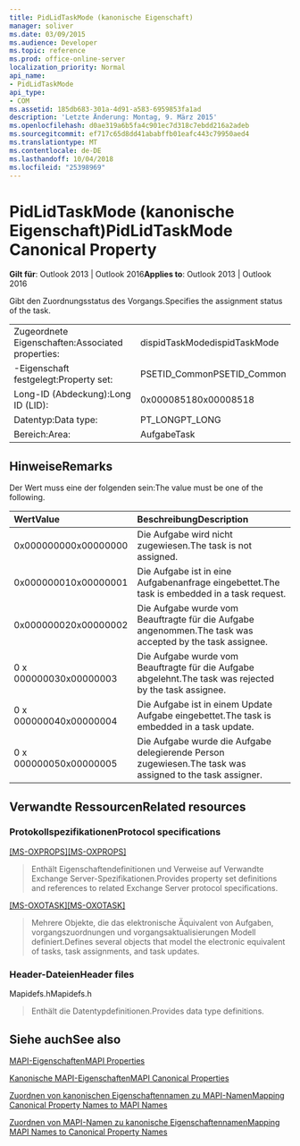 ```yaml
---
title: PidLidTaskMode (kanonische Eigenschaft)
manager: soliver
ms.date: 03/09/2015
ms.audience: Developer
ms.topic: reference
ms.prod: office-online-server
localization_priority: Normal
api_name:
- PidLidTaskMode
api_type:
- COM
ms.assetid: 185db683-301a-4d91-a583-6959853fa1ad
description: 'Letzte Änderung: Montag, 9. März 2015'
ms.openlocfilehash: d0ae319a6b5fa4c901ec7d318c7ebdd216a2adeb
ms.sourcegitcommit: ef717c65d8dd41ababffb01eafc443c79950aed4
ms.translationtype: MT
ms.contentlocale: de-DE
ms.lasthandoff: 10/04/2018
ms.locfileid: "25398969"
---
```

# <a name="pidlidtaskmode-canonical-property"></a><span data-ttu-id="d7efe-103">PidLidTaskMode (kanonische Eigenschaft)</span><span class="sxs-lookup"><span data-stu-id="d7efe-103">PidLidTaskMode Canonical Property</span></span>

  
  
<span data-ttu-id="d7efe-104">**Gilt für**: Outlook 2013 | Outlook 2016</span><span class="sxs-lookup"><span data-stu-id="d7efe-104">**Applies to**: Outlook 2013 | Outlook 2016</span></span> 
  
<span data-ttu-id="d7efe-105">Gibt den Zuordnungsstatus des Vorgangs.</span><span class="sxs-lookup"><span data-stu-id="d7efe-105">Specifies the assignment status of the task.</span></span>
  
|||
|:-----|:-----|
|<span data-ttu-id="d7efe-106">Zugeordnete Eigenschaften:</span><span class="sxs-lookup"><span data-stu-id="d7efe-106">Associated properties:</span></span>  <br/> |<span data-ttu-id="d7efe-107">dispidTaskMode</span><span class="sxs-lookup"><span data-stu-id="d7efe-107">dispidTaskMode</span></span>  <br/> |
|<span data-ttu-id="d7efe-108">-Eigenschaft festgelegt:</span><span class="sxs-lookup"><span data-stu-id="d7efe-108">Property set:</span></span>  <br/> |<span data-ttu-id="d7efe-109">PSETID_Common</span><span class="sxs-lookup"><span data-stu-id="d7efe-109">PSETID_Common</span></span>  <br/> |
|<span data-ttu-id="d7efe-110">Long-ID (Abdeckung):</span><span class="sxs-lookup"><span data-stu-id="d7efe-110">Long ID (LID):</span></span>  <br/> |<span data-ttu-id="d7efe-111">0x00008518</span><span class="sxs-lookup"><span data-stu-id="d7efe-111">0x00008518</span></span>  <br/> |
|<span data-ttu-id="d7efe-112">Datentyp:</span><span class="sxs-lookup"><span data-stu-id="d7efe-112">Data type:</span></span>  <br/> |<span data-ttu-id="d7efe-113">PT_LONG</span><span class="sxs-lookup"><span data-stu-id="d7efe-113">PT_LONG</span></span>  <br/> |
|<span data-ttu-id="d7efe-114">Bereich:</span><span class="sxs-lookup"><span data-stu-id="d7efe-114">Area:</span></span>  <br/> |<span data-ttu-id="d7efe-115">Aufgabe</span><span class="sxs-lookup"><span data-stu-id="d7efe-115">Task</span></span>  <br/> |
   
## <a name="remarks"></a><span data-ttu-id="d7efe-116">Hinweise</span><span class="sxs-lookup"><span data-stu-id="d7efe-116">Remarks</span></span>

<span data-ttu-id="d7efe-117">Der Wert muss eine der folgenden sein:</span><span class="sxs-lookup"><span data-stu-id="d7efe-117">The value must be one of the following.</span></span>
  
|<span data-ttu-id="d7efe-118">**Wert**</span><span class="sxs-lookup"><span data-stu-id="d7efe-118">**Value**</span></span>|<span data-ttu-id="d7efe-119">**Beschreibung**</span><span class="sxs-lookup"><span data-stu-id="d7efe-119">**Description**</span></span>|
|:-----|:-----|
|<span data-ttu-id="d7efe-120">0x00000000</span><span class="sxs-lookup"><span data-stu-id="d7efe-120">0x00000000</span></span>  <br/> |<span data-ttu-id="d7efe-121">Die Aufgabe wird nicht zugewiesen.</span><span class="sxs-lookup"><span data-stu-id="d7efe-121">The task is not assigned.</span></span>  <br/> |
|<span data-ttu-id="d7efe-122">0x00000001</span><span class="sxs-lookup"><span data-stu-id="d7efe-122">0x00000001</span></span>  <br/> |<span data-ttu-id="d7efe-123">Die Aufgabe ist in eine Aufgabenanfrage eingebettet.</span><span class="sxs-lookup"><span data-stu-id="d7efe-123">The task is embedded in a task request.</span></span>  <br/> |
|<span data-ttu-id="d7efe-124">0x00000002</span><span class="sxs-lookup"><span data-stu-id="d7efe-124">0x00000002</span></span>  <br/> |<span data-ttu-id="d7efe-125">Die Aufgabe wurde vom Beauftragte für die Aufgabe angenommen.</span><span class="sxs-lookup"><span data-stu-id="d7efe-125">The task was accepted by the task assignee.</span></span>  <br/> |
|<span data-ttu-id="d7efe-126">0 x 00000003</span><span class="sxs-lookup"><span data-stu-id="d7efe-126">0x00000003</span></span>  <br/> |<span data-ttu-id="d7efe-127">Die Aufgabe wurde vom Beauftragte für die Aufgabe abgelehnt.</span><span class="sxs-lookup"><span data-stu-id="d7efe-127">The task was rejected by the task assignee.</span></span>  <br/> |
|<span data-ttu-id="d7efe-128">0 x 00000004</span><span class="sxs-lookup"><span data-stu-id="d7efe-128">0x00000004</span></span>  <br/> |<span data-ttu-id="d7efe-129">Die Aufgabe ist in einem Update Aufgabe eingebettet.</span><span class="sxs-lookup"><span data-stu-id="d7efe-129">The task is embedded in a task update.</span></span>  <br/> |
|<span data-ttu-id="d7efe-130">0 x 00000005</span><span class="sxs-lookup"><span data-stu-id="d7efe-130">0x00000005</span></span>  <br/> |<span data-ttu-id="d7efe-131">Die Aufgabe wurde die Aufgabe delegierende Person zugewiesen.</span><span class="sxs-lookup"><span data-stu-id="d7efe-131">The task was assigned to the task assigner.</span></span>  <br/> |
   
## <a name="related-resources"></a><span data-ttu-id="d7efe-132">Verwandte Ressourcen</span><span class="sxs-lookup"><span data-stu-id="d7efe-132">Related resources</span></span>

### <a name="protocol-specifications"></a><span data-ttu-id="d7efe-133">Protokollspezifikationen</span><span class="sxs-lookup"><span data-stu-id="d7efe-133">Protocol specifications</span></span>

<span data-ttu-id="d7efe-134">[[MS-OXPROPS]](https://msdn.microsoft.com/library/f6ab1613-aefe-447d-a49c-18217230b148%28Office.15%29.aspx)</span><span class="sxs-lookup"><span data-stu-id="d7efe-134">[[MS-OXPROPS]](https://msdn.microsoft.com/library/f6ab1613-aefe-447d-a49c-18217230b148%28Office.15%29.aspx)</span></span>
  
> <span data-ttu-id="d7efe-135">Enthält Eigenschaftendefinitionen und Verweise auf Verwandte Exchange Server-Spezifikationen.</span><span class="sxs-lookup"><span data-stu-id="d7efe-135">Provides property set definitions and references to related Exchange Server protocol specifications.</span></span>
    
<span data-ttu-id="d7efe-136">[[MS-OXOTASK]](https://msdn.microsoft.com/library/55600ec0-6195-4730-8436-59c7931ef27e%28Office.15%29.aspx)</span><span class="sxs-lookup"><span data-stu-id="d7efe-136">[[MS-OXOTASK]](https://msdn.microsoft.com/library/55600ec0-6195-4730-8436-59c7931ef27e%28Office.15%29.aspx)</span></span>
  
> <span data-ttu-id="d7efe-137">Mehrere Objekte, die das elektronische Äquivalent von Aufgaben, vorgangszuordnungen und vorgangsaktualisierungen Modell definiert.</span><span class="sxs-lookup"><span data-stu-id="d7efe-137">Defines several objects that model the electronic equivalent of tasks, task assignments, and task updates.</span></span>
    
### <a name="header-files"></a><span data-ttu-id="d7efe-138">Header-Dateien</span><span class="sxs-lookup"><span data-stu-id="d7efe-138">Header files</span></span>

<span data-ttu-id="d7efe-139">Mapidefs.h</span><span class="sxs-lookup"><span data-stu-id="d7efe-139">Mapidefs.h</span></span>
  
> <span data-ttu-id="d7efe-140">Enthält die Datentypdefinitionen.</span><span class="sxs-lookup"><span data-stu-id="d7efe-140">Provides data type definitions.</span></span>
    
## <a name="see-also"></a><span data-ttu-id="d7efe-141">Siehe auch</span><span class="sxs-lookup"><span data-stu-id="d7efe-141">See also</span></span>



[<span data-ttu-id="d7efe-142">MAPI-Eigenschaften</span><span class="sxs-lookup"><span data-stu-id="d7efe-142">MAPI Properties</span></span>](mapi-properties.md)
  
[<span data-ttu-id="d7efe-143">Kanonische MAPI-Eigenschaften</span><span class="sxs-lookup"><span data-stu-id="d7efe-143">MAPI Canonical Properties</span></span>](mapi-canonical-properties.md)
  
[<span data-ttu-id="d7efe-144">Zuordnen von kanonischen Eigenschaftennamen zu MAPI-Namen</span><span class="sxs-lookup"><span data-stu-id="d7efe-144">Mapping Canonical Property Names to MAPI Names</span></span>](mapping-canonical-property-names-to-mapi-names.md)
  
[<span data-ttu-id="d7efe-145">Zuordnen von MAPI-Namen zu kanonische Eigenschaftennamen</span><span class="sxs-lookup"><span data-stu-id="d7efe-145">Mapping MAPI Names to Canonical Property Names</span></span>](mapping-mapi-names-to-canonical-property-names.md)

